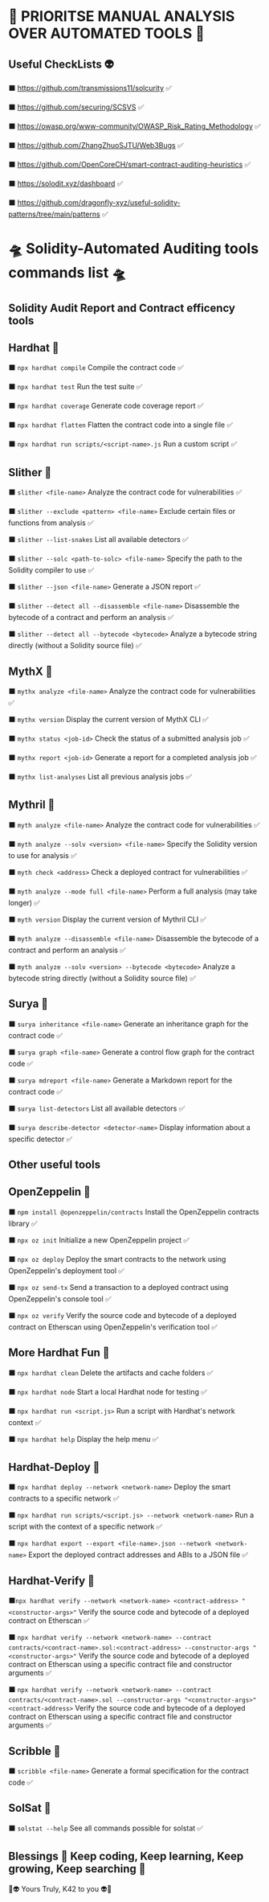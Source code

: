 # 🦋 PRIORITSE MANUAL ANALYSIS OVER AUTOMATED TOOLS 🦋

## Useful CheckLists 👽

⬛️ https://github.com/transmissions11/solcurity ✅

⬛️ https://github.com/securing/SCSVS ✅

⬛️ https://owasp.org/www-community/OWASP_Risk_Rating_Methodology ✅

⬛️ https://github.com/ZhangZhuoSJTU/Web3Bugs ✅

⬛️ https://github.com/OpenCoreCH/smart-contract-auditing-heuristics ✅

⬛️ https://solodit.xyz/dashboard ✅

⬛️ https://github.com/dragonfly-xyz/useful-solidity-patterns/tree/main/patterns ✅

# 🛸 Solidity-Automated Auditing tools commands list 🛸

## Solidity Audit Report and Contract efficency tools

## Hardhat 🚀

⬛️ `npx hardhat compile` Compile the contract code ✅

⬛️ `npx hardhat test` Run the test suite ✅

⬛️ `npx hardhat coverage` Generate code coverage report ✅

⬛️ `npx hardhat flatten` Flatten the contract code into a single file ✅

⬛️ `npx hardhat run scripts/<script-name>.js` Run a custom script ✅

## Slither 🚀

⬛️ `slither <file-name>` Analyze the contract code for vulnerabilities ✅

⬛️ `slither --exclude <pattern> <file-name>` Exclude certain files or functions from analysis ✅

⬛️ `slither --list-snakes` List all available detectors ✅

⬛️ `slither --solc <path-to-solc> <file-name>` Specify the path to the Solidity compiler to use ✅

⬛️ `slither --json <file-name>` Generate a JSON report ✅

⬛️ `slither --detect all --disassemble <file-name>` Disassemble the bytecode of a contract and perform an analysis ✅

⬛️ `slither --detect all --bytecode <bytecode>` Analyze a bytecode string directly (without a Solidity source file) ✅

## MythX 🚀

⬛️ `mythx analyze <file-name>` Analyze the contract code for vulnerabilities ✅

⬛️ `mythx version` Display the current version of MythX CLI ✅

⬛️ `mythx status <job-id>` Check the status of a submitted analysis job ✅

⬛️ `mythx report <job-id>` Generate a report for a completed analysis job ✅

⬛️ `mythx list-analyses` List all previous analysis jobs ✅

## Mythril 🚀

⬛️ `myth analyze <file-name>` Analyze the contract code for vulnerabilities ✅

⬛️ `myth analyze --solv <version> <file-name>` Specify the Solidity version to use for analysis ✅

⬛️ `myth check <address>` Check a deployed contract for vulnerabilities ✅

⬛️ `myth analyze --mode full <file-name>` Perform a full analysis (may take longer) ✅

⬛️ `myth version` Display the current version of Mythril CLI ✅

⬛️ `myth analyze --disassemble <file-name>` Disassemble the bytecode of a contract and perform an analysis ✅

⬛️ `myth analyze --solv <version> --bytecode <bytecode>` Analyze a bytecode string directly (without a Solidity source file) ✅

## Surya 🚀

⬛️ `surya inheritance <file-name>` Generate an inheritance graph for the contract code ✅

⬛️ `surya graph <file-name>` Generate a control flow graph for the contract code ✅

⬛️ `surya mdreport <file-name>` Generate a Markdown report for the contract code ✅

⬛️ `surya list-detectors` List all available detectors ✅

⬛️ `surya describe-detector <detector-name>` Display information about a specific detector ✅

## Other useful tools

## OpenZeppelin 🚀

⬛️ `npm install @openzeppelin/contracts` Install the OpenZeppelin contracts library ✅

⬛️ `npx oz init` Initialize a new OpenZeppelin project ✅

⬛️ `npx oz deploy` Deploy the smart contracts to the network using OpenZeppelin's deployment tool ✅

⬛️ `npx oz send-tx` Send a transaction to a deployed contract using OpenZeppelin's console tool ✅

⬛️ `npx oz verify` Verify the source code and bytecode of a deployed contract on Etherscan using OpenZeppelin's verification tool ✅

## More Hardhat Fun 🚀

⬛️ `npx hardhat clean` Delete the artifacts and cache folders ✅

⬛️ `npx hardhat node` Start a local Hardhat node for testing ✅

⬛️ `npx hardhat run <script.js>` Run a script with Hardhat's network context ✅

⬛️ `npx hardhat help` Display the help menu ✅

## Hardhat-Deploy 🚀

⬛️ `npx hardhat deploy --network <network-name>` Deploy the smart contracts to a specific network ✅

⬛️ `npx hardhat run scripts/<script.js> --network <network-name>` Run a script with the context of a specific network ✅

⬛️ `npx hardhat export --export <file-name>.json --network <network-name>` Export the deployed contract addresses and ABIs to a JSON file ✅

## Hardhat-Verify 🚀

⬛️`npx hardhat verify --network <network-name> <contract-address> "<constructor-args>"`
Verify the source code and bytecode of a deployed contract on Etherscan ✅

⬛️ `npx hardhat verify --network <network-name> --contract contracts/<contract-name>.sol:<contract-address> --constructor-args "<constructor-args>"`
Verify the source code and bytecode of a deployed contract on Etherscan using a specific contract file and constructor arguments ✅

⬛️ `npx hardhat verify --network <network-name> --contract contracts/<contract-name>.sol --constructor-args "<constructor-args>" <contract-address>`
Verify the source code and bytecode of a deployed contract on Etherscan using a specific contract file and constructor arguments ✅

## Scribble 🚀

⬛️ `scribble <file-name>` Generate a formal specification for the contract code ✅

## SolSat 🚀

⬛️ `solstat --help` See all commands possible for solstat ✅

## Blessings 🙏 Keep coding, Keep learning, Keep growing, Keep searching 🙏

🦋👽 Yours Truly, K42 to you 👽🦋
